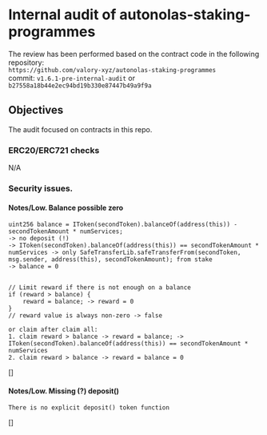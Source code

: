 # Internal audit of autonolas-staking-programmes
The review has been performed based on the contract code in the following repository:<br>
`https://github.com/valory-xyz/autonolas-staking-programmes` <br>
commit: `v1.6.1-pre-internal-audit` or `b27558a18b44e2ec94bd19b330e87447b49a9f9a` <br> 

## Objectives
The audit focused on contracts in this repo. <br>

### ERC20/ERC721 checks
N/A

### Security issues. 

#### Notes/Low. Balance possible zero
```
uint256 balance = IToken(secondToken).balanceOf(address(this)) - secondTokenAmount * numServices; 
-> no deposit (!)
-> IToken(secondToken).balanceOf(address(this)) == secondTokenAmount * numServices -> only SafeTransferLib.safeTransferFrom(secondToken, msg.sender, address(this), secondTokenAmount); from stake
-> balance = 0


// Limit reward if there is not enough on a balance
if (reward > balance) {
    reward = balance; -> reward = 0
}
// reward value is always non-zero -> false

or claim after claim all:
1. claim reward > balance -> reward = balance; -> IToken(secondToken).balanceOf(address(this)) == secondTokenAmount * numServices
2. claim reward > balance -> reward = balance = 0
```
[]

#### Notes/Low. Missing (?) deposit()
```
There is no explicit deposit() token function
```
[]



